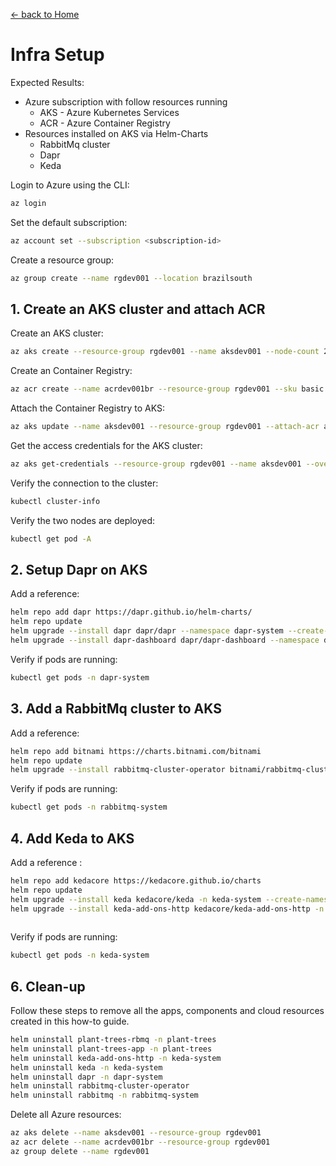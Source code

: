 [<- back to Home](../readme.md)

# Infra Setup

Expected Results:

- Azure subscription with follow resources running
  - AKS - Azure Kubernetes Services
  - ACR - Azure Container Registry
- Resources installed on AKS via Helm-Charts
  - RabbitMq cluster
  - Dapr
  - Keda

Login to Azure using the CLI:

```sh
az login
```

Set the default subscription:

```sh
az account set --subscription <subscription-id>
```

Create a resource group:

```sh
az group create --name rgdev001 --location brazilsouth
```

## 1. Create an AKS cluster and attach ACR

Create an AKS cluster:

```sh
az aks create --resource-group rgdev001 --name aksdev001 --node-count 2 --location brazilsouth --node-vm-size Standard_D4ds_v5 --enable-managed-identity --generate-ssh-keys --tier free 
```

Create an Container Registry:
```sh
az acr create --name acrdev001br --resource-group rgdev001 --sku basic
```

Attach the Container Registry to AKS:
```sh
az aks update --name aksdev001 --resource-group rgdev001 --attach-acr acrdev001br
```

Get the access credentials for the AKS cluster:

```sh
az aks get-credentials --resource-group rgdev001 --name aksdev001 --overwrite-existing
```

Verify the connection to the cluster:

```sh
kubectl cluster-info
```

Verify the two nodes are deployed:

```sh
kubectl get pod -A
```

## 2. Setup Dapr on AKS

Add a reference:

```sh
helm repo add dapr https://dapr.github.io/helm-charts/   
helm repo update
helm upgrade --install dapr dapr/dapr --namespace dapr-system --create-namespace
helm upgrade --install dapr-dashboard dapr/dapr-dashboard --namespace dapr-system --create-namespace
```

Verify if pods are running:

```sh
kubectl get pods -n dapr-system
```

## 3. Add a RabbitMq cluster to AKS

Add a reference:

```sh
helm repo add bitnami https://charts.bitnami.com/bitnami
helm repo update
helm upgrade --install rabbitmq-cluster-operator bitnami/rabbitmq-cluster-operator -n rabbitmq-system --create-namespace
```

Verify if pods are running:

```sh
kubectl get pods -n rabbitmq-system
```

## 4. Add Keda to AKS

Add a reference :

```sh
helm repo add kedacore https://kedacore.github.io/charts
helm repo update
helm upgrade --install keda kedacore/keda -n keda-system --create-namespace
helm upgrade --install keda-add-ons-http kedacore/keda-add-ons-http -n keda-system --create-namespace
 
```

Verify if pods are running:

```sh
kubectl get pods -n keda-system
```

## 6. Clean-up

Follow these steps to remove all the apps, components and cloud resources created in this how-to guide.

```sh
helm uninstall plant-trees-rbmq -n plant-trees
helm uninstall plant-trees-app -n plant-trees
helm uninstall keda-add-ons-http -n keda-system
helm uninstall keda -n keda-system
helm uninstall dapr -n dapr-system
helm uninstall rabbitmq-cluster-operator
helm uninstall rabbitmq -n rabbitmq-system
```

Delete all Azure resources:

```sh
az aks delete --name aksdev001 --resource-group rgdev001
az acr delete --name acrdev001br --resource-group rgdev001
az group delete --name rgdev001
```